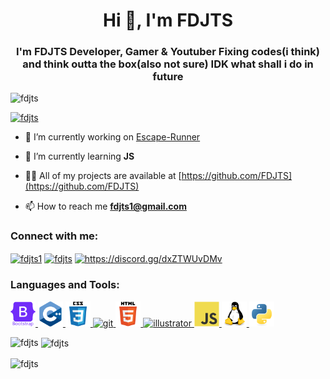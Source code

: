 <h1 align="center">Hi 👋, I'm FDJTS</h1>
<h3 align="center">I'm FDJTS Developer, Gamer & Youtuber Fixing codes(i think) and think outta the box(also not sure) IDK what shall i do in future</h3>

<p align="left"> <img src="https://komarev.com/ghpvc/?username=fdjts&label=Profile%20views&color=0e75b6&style=flat" alt="fdjts" /> </p>

<p align="left"> <a href="https://github.com/ryo-ma/github-profile-trophy"><img src="https://github-profile-trophy.vercel.app/?username=fdjts" alt="fdjts" /></a> </p>

- 🔭 I’m currently working on [Escape-Runner](https://github.com/FDJTS/Escape-Runner)

- 🌱 I’m currently learning **JS**

- 👨‍💻 All of my projects are available at [https://github.com/FDJTS](https://github.com/FDJTS)

- 📫 How to reach me **fdjts1@gmail.com**

<h3 align="left">Connect with me:</h3>
<p align="left">
<a href="https://twitter.com/fdjts1" target="blank"><img align="center" src="https://raw.githubusercontent.com/rahuldkjain/github-profile-readme-generator/master/src/images/icons/Social/twitter.svg" alt="fdjts1" height="30" width="40" /></a>
<a href="https://www.youtube.com/c/fdjts" target="blank"><img align="center" src="https://raw.githubusercontent.com/rahuldkjain/github-profile-readme-generator/master/src/images/icons/Social/youtube.svg" alt="fdjts" height="30" width="40" /></a>
<a href="https://discord.gg/https://discord.gg/dxZTWUvDMv" target="blank"><img align="center" src="https://raw.githubusercontent.com/rahuldkjain/github-profile-readme-generator/master/src/images/icons/Social/discord.svg" alt="https://discord.gg/dxZTWUvDMv" height="30" width="40" /></a>
</p>

<h3 align="left">Languages and Tools:</h3>
<p align="left"> <a href="https://getbootstrap.com" target="_blank" rel="noreferrer"> <img src="https://raw.githubusercontent.com/devicons/devicon/master/icons/bootstrap/bootstrap-plain-wordmark.svg" alt="bootstrap" width="40" height="40"/> </a> <a href="https://www.w3schools.com/cpp/" target="_blank" rel="noreferrer"> <img src="https://raw.githubusercontent.com/devicons/devicon/master/icons/cplusplus/cplusplus-original.svg" alt="cplusplus" width="40" height="40"/> </a> <a href="https://www.w3schools.com/css/" target="_blank" rel="noreferrer"> <img src="https://raw.githubusercontent.com/devicons/devicon/master/icons/css3/css3-original-wordmark.svg" alt="css3" width="40" height="40"/> </a> <a href="https://git-scm.com/" target="_blank" rel="noreferrer"> <img src="https://www.vectorlogo.zone/logos/git-scm/git-scm-icon.svg" alt="git" width="40" height="40"/> </a> <a href="https://www.w3.org/html/" target="_blank" rel="noreferrer"> <img src="https://raw.githubusercontent.com/devicons/devicon/master/icons/html5/html5-original-wordmark.svg" alt="html5" width="40" height="40"/> </a> <a href="https://www.adobe.com/in/products/illustrator.html" target="_blank" rel="noreferrer"> <img src="https://www.vectorlogo.zone/logos/adobe_illustrator/adobe_illustrator-icon.svg" alt="illustrator" width="40" height="40"/> </a> <a href="https://developer.mozilla.org/en-US/docs/Web/JavaScript" target="_blank" rel="noreferrer"> <img src="https://raw.githubusercontent.com/devicons/devicon/master/icons/javascript/javascript-original.svg" alt="javascript" width="40" height="40"/> </a> <a href="https://www.linux.org/" target="_blank" rel="noreferrer"> <img src="https://raw.githubusercontent.com/devicons/devicon/master/icons/linux/linux-original.svg" alt="linux" width="40" height="40"/> </a> <a href="https://www.python.org" target="_blank" rel="noreferrer"> <img src="https://raw.githubusercontent.com/devicons/devicon/master/icons/python/python-original.svg" alt="python" width="40" height="40"/> </a> </p>

<p><img align="left" src="https://github-readme-stats.vercel.app/api/top-langs?username=fdjts&show_icons=true&locale=en&layout=compact" alt="fdjts" /></p>

<p>&nbsp;<img align="center" src="https://github-readme-stats.vercel.app/api?username=fdjts&show_icons=true&locale=en" alt="fdjts" /></p>

<p><img align="center" src="https://github-readme-streak-stats.herokuapp.com/?user=fdjts&" alt="fdjts" /></p>

